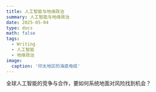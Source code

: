 ```yaml
---
title: 人工智能与地缘政治
summary: 人工智能与地缘政治
date: 2025-05-04
type: docs
math: false
tags:
  - Writing
  - 人工智能
  - 地缘政治
image:
  caption: '印太地区的海底电缆'
---
```


全球人工智能的竞争与合作，要如何系统地面对风险找到机会？


<!--more-->